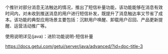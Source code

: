 个推针对部分消息无法触达的情况，推出了短信补量功能，该功能能够在消息有效时间内，对未收到推送消息的用户进行短信补发，既提升了消息触达率又节省了成本。该功能的典型应用场景主要包括：沉默用户唤醒、卸载用户召回、产品更新提醒、运营活动推广等。

使用说明详见(java)：进阶功能说明-短信补量

https://docs.getui.com/getui/server/java/advanced/?id=doc-title-3